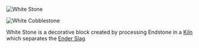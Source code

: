 ![White Stone](block:betterwithmods:aesthetic@6)

![White Cobblestone](block:betterwithmods:aesthetic@7)

White Stone is a decorative block created by processing Endstone in a [Kiln](kiln.md) which separates the [Ender Slag](../items/ender_slag.md)